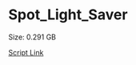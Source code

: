 # Spot_Light_Saver

Size: 0.291 GB

[Script Link](https://github.com/liuyal/Archive/blob/master/Python/Utilities/Miscellaneous/spotlight_saver.py)